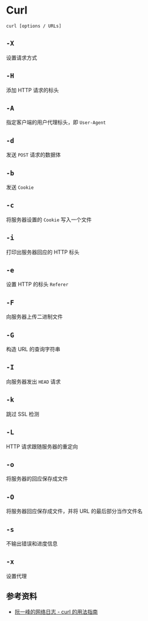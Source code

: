 # Curl

`curl [options / URLs]`

## `-X`

设置请求方式

## `-H`

添加 HTTP 请求的标头

## `-A`

指定客户端的用户代理标头，即 `User-Agent`

## `-d`

发送 `POST` 请求的数据体

## `-b`

发送 `Cookie`

## `-c`

将服务器设置的 `Cookie` 写入一个文件

## `-i`

打印出服务器回应的 HTTP 标头

## `-e`

设置 HTTP 的标头 `Referer`

## `-F`

向服务器上传二进制文件

## `-G`

构造 URL 的查询字符串

## `-I`

向服务器发出 `HEAD` 请求

## `-k`

跳过 SSL 检测

## `-L`

HTTP 请求跟随服务器的重定向

## `-o`

将服务器的回应保存成文件

## `-O`

将服务器回应保存成文件，并将 URL 的最后部分当作文件名

## `-s`

不输出错误和进度信息

## `-x`

设置代理

## 参考资料

- [阮一峰的网络日志 - curl 的用法指南](https://www.ruanyifeng.com/blog/2019/09/curl-reference.html)
